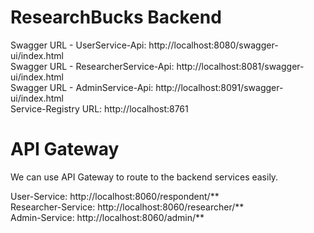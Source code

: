 # ResearchBucks Backend
Swagger URL - UserService-Api: http://localhost:8080/swagger-ui/index.html  
Swagger URL - ResearcherService-Api: http://localhost:8081/swagger-ui/index.html  
Swagger URL - AdminService-Api: http://localhost:8091/swagger-ui/index.html  
Service-Registry URL: http://localhost:8761  
  
# API Gateway
We can use API Gateway to route to the backend services easily.  
  
User-Service: http://localhost:8060/respondent/**  
Researcher-Service: http://localhost:8060/researcher/**  
Admin-Service: http://localhost:8060/admin/**  

